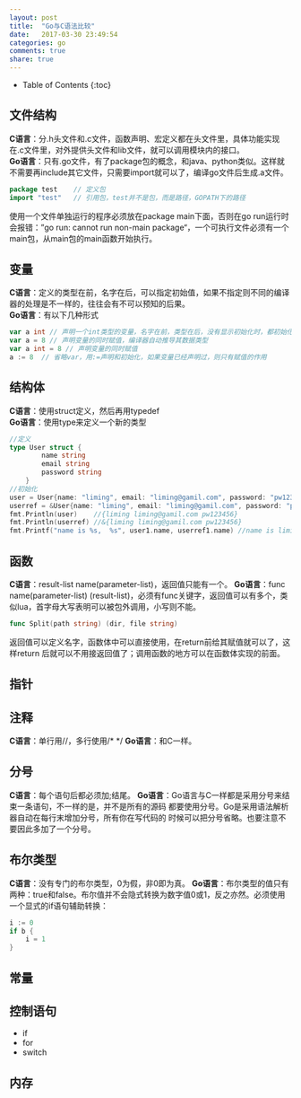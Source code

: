 ```yaml
---
layout: post
title:  "Go与C语法比较"
date:   2017-03-30 23:49:54
categories: go
comments: true
share: true
---
```


* Table of Contents
{:toc}

## 文件结构
**C语言**：分.h头文件和.c文件，函数声明、宏定义都在头文件里，具体功能实现在.c文件里，对外提供头文件和lib文件，就可以调用模块内的接口。  
**Go语言**：只有.go文件，有了package包的概念，和java、python类似。这样就不需要再include其它文件，只需要import就可以了，编译go文件后生成.a文件。
```go
package test	// 定义包
import "test"	// 引用包，test并不是包，而是路径，GOPATH下的路径
```
使用一个文件单独运行的程序必须放在package main下面，否则在go run运行时会报错：”go run: cannot run non-main package“，一个可执行文件必须有一个main包，从main包的main函数开始执行。

## 变量
**C语言**：定义的类型在前，名字在后，可以指定初始值，如果不指定则不同的编译器的处理是不一样的，往往会有不可以预知的后果。  
**Go语言**：有以下几种形式
```go
var a int // 声明一个int类型的变量，名字在前，类型在后，没有显示初始化时，都初始化为0
var a = 8 // 声明变量的同时赋值，编译器自动推导其数据类型
var a int = 8 // 声明变量的同时赋值
a := 8  // 省略var，用:=声明和初始化，如果变量已经声明过，则只有赋值的作用
```

## 结构体
**C语言**：使用struct定义，然后再用typedef  
**Go语言**：使用type来定义一个新的类型
```go
//定义
type User struct {
        name string
        email string
        password string
    }
//初始化
user = User{name: "liming", email: "liming@gamil.com", password: "pw123456"}
userref = &User{name: "liming", email: "liming@gamil.com", password: "pw123456"}
fmt.Println(user)    //{liming liming@gamil.com pw123456}
fmt.Println(userref) //&{liming liming@gamil.com pw123456}
fmt.Printf("name is %s,  %s", user1.name, userref1.name) //name is liming,  LIMING, 也是使用.来访问成员
```

## 函数
**C语言**：result-list name(parameter-list)，返回值只能有一个。
**Go语言**：func name(parameter-list) (result-list)，必须有func关键字，返回值可以有多个，类似lua，首字母大写表明可以被包外调用，小写则不能。
```go
func Split(path string) (dir, file string)
```
返回值可以定义名字，函数体中可以直接使用，在return前给其赋值就可以了，这样return 后就可以不用接返回值了；调用函数的地方可以在函数体实现的前面。

## 指针

## 注释
**C语言**：单行用//，多行使用/* */
**Go语言**：和C一样。

## 分号
**C语言**：每个语句后都必须加;结尾。
**Go语言**：Go语言与C一样都是采用分号来结束一条语句，不一样的是，并不是所有的源码 都要使用分号。Go是采用语法解析器自动在每行末增加分号，所有你在写代码的 时候可以把分号省略。也要注意不要因此多加了一个分号。

## 布尔类型
**C语言**：没有专门的布尔类型，0为假，非0即为真。
**Go语言**：布尔类型的值只有两种：true和false。布尔值并不会隐式转换为数字值0或1，反之亦然。必须使用一个显式的if语句辅助转换：
```go
i := 0
if b {
    i = 1
}
```

## 常量

## 控制语句
+ if
+ for
+ switch

## 内存